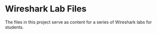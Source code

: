 # Wireshark Lab Files

The files in this project serve as content for a series of Wireshark labs
for students.
